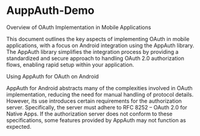 # AuppAuth-Demo

Overview of OAuth Implementation in Mobile Applications

This document outlines the key aspects of implementing OAuth in mobile applications, with a focus on Android integration using the AppAuth library. The AppAuth library simplifies the integration process by providing a standardized and secure approach to handling OAuth 2.0 authorization flows, enabling rapid setup within your application.

Using AppAuth for OAuth on Android

AppAuth for Android abstracts many of the complexities involved in OAuth implementation, reducing the need for manual handling of protocol details. However, its use introduces certain requirements for the authorization server. Specifically, the server must adhere to RFC 8252 – OAuth 2.0 for Native Apps. If the authorization server does not conform to these specifications, some features provided by AppAuth may not function as expected.

